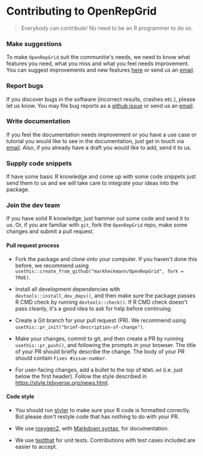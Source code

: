 # Contributing to OpenRepGrid

> Everybody can contribute! No need to be an R programmer to do so.

### Make suggestions

To make `OpenRepGrid` suit the communitie's needs, we need to know what features you need, what you miss and what you feel needs improvement. You can suggest improvements and new features [here](https://github.com/markheckmann/OpenRepGrid/issues) or send us an <a href="mailto:heckmann.mark@gmail.com">email</a>.

### Report bugs

If you discover bugs in the software (incorrect results, crashes etc.), please let us know. You may file bug reports as a  [github issue](https://github.com/markheckmann/OpenRepGrid/issues) or send us an <a href="mailto:heckmann.mark@gmail.com">email</a>.

### Write documentation

If you feel the documentation needs improvement or you have a use case or tutorial you would like to see in the documentation, just get in touch via <a href="mailto:heckmann.mark@gmail.com">email</a>. Also, if you already have a draft you would like to add, send it to us.

### Supply code snippets

If have some basic R knowledge and come up with some code snippets just send them to us and we will take care to integrate your ideas into the package.

### Join the dev team

If you have solid R knowledge, just hammer out some code and send it to us. Or, if you are familiar with `git`, fork the `OpenRepGrid` repo, make some changes and submit a pull request.

#### Pull request process

*   Fork the package and clone onto your computer. If you haven't done this before, we recommend using `usethis::create_from_github("markheckmann/OpenRepGrid", fork = TRUE)`.

*   Install all development dependencies with `devtools::install_dev_deps()`, and then make sure the package passes R CMD check by running `devtools::check()`. 
    If R CMD check doesn't pass cleanly, it's a good idea to ask for help before continuing. 
*   Create a Git branch for your pull request (PR). We recommend using `usethis::pr_init("brief-description-of-change")`.

*   Make your changes, commit to git, and then create a PR by running `usethis::pr_push()`, and following the prompts in your browser.
    The title of your PR should briefly describe the change.
    The body of your PR should contain `Fixes #issue-number`.

*  For user-facing changes, add a bullet to the top of `NEWS.md` (i.e. just below the first header). Follow the style described in <https://style.tidyverse.org/news.html>.

#### Code style

*   You should run [styler](https://CRAN.R-project.org/package=styler) to make sure your R code is formatted correctly. But please don't restyle code that has nothing to do with your PR.  

*  We use [roxygen2](https://cran.r-project.org/package=roxygen2), with [Markdown syntax](https://cran.r-project.org/web/packages/roxygen2/vignettes/rd-formatting.html), for documentation.  

*  We use [testthat](https://cran.r-project.org/package=testthat) for unit tests. 
   Contributions with test cases included are easier to accept.  
